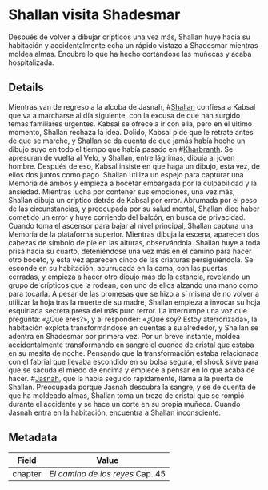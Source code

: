 # Shallan visita Shadesmar
Después de volver a dibujar crípticos una vez más, Shallan huye hacia su habitación y accidentalmente echa un rápido vistazo a Shadesmar mientras moldea almas. Encubre lo que ha hecho cortándose las muñecas y acaba hospitalizada.

## Details
Mientras van de regreso a la alcoba de Jasnah, #[Shallan](characters/shallan) confiesa a Kabsal que va a marcharse al día siguiente, con la excusa de que han surgido temas familiares urgentes. Kabsal se ofrece a ir con ella, pero en el último momento, Shallan rechaza la idea. Dolido, Kabsal pide que le retrate antes de que se marche, y Shallan se da cuenta de que jamás había hecho un dibujo suyo en todo el tiempo que había pasado en #[Kharbranth](locations/kharbranth). Se apresuran de vuelta al Velo, y Shallan, entre lágrimas, dibuja al joven hombre. Después de eso, Kabsal insiste en que haga un dibujo, esta vez, de ellos dos juntos como pago. Shallan utiliza un espejo para capturar una Memoria de ambos y empieza a bocetar embargada por la culpabilidad y la ansiedad. Mientras lucha por contener sus emociones, una vez más, Shallan dibuja un críptico detrás de Kabsal por error. Abrumada por el peso de las circunstancias, y preocupada por su salud mental, Shallan dice haber cometido un error y huye corriendo del balcón, en busca de privacidad. Cuando toma el ascensor para bajar al nivel principal, Shallan captura una Memoria de la plataforma superior. Mientras dibuja la escena, aparecen dos cabezas de símbolo de pie en las alturas, observándola. Shallan huye a toda prisa hacia su cuarto, deteniéndose una vez más en el camino para hacer otro boceto, y esta vez aparecen cinco de las criaturas persiguiéndola. Se esconde en su habitación, acurrucada en la cama, con las puertas cerradas, y empieza a hacer otro dibujo más de la estancia, revelando un grupo de crípticos que la rodean, con uno de ellos alzando una mano como para tocarla. A pesar de las promesas que se hizo a sí misma de no volver a utilizar la hoja tras la muerte de su madre, Shallan empieza a invocar su hoja esquirlada secreta presa del más puro terror. La interrumpe una voz que pregunta: «¿Qué eres?», y al responder: «¿Qué soy? Estoy aterrorizada», la habitación explota transformándose en cuentas a su alrededor, y Shallan se adentra en Shadesmar por primera vez. Por un breve instante, moldea accidentalmente transformando en sangre el cuenco de cristal que estaba en su mesita de noche. Pensando que la transformación estaba relacionada con el fabrial que llevaba escondido en su bolsa segura, el shock sirve para que se sacuda el miedo de encima y empiece a pensar en lo que acaba de hacer. #[Jasnah](characters/jasnah), que la había seguido rápidamente, llama a la puerta de Shallan. Preocupada porque Jasnah descubra la sangre, y se de cuenta de que ha moldeado almas, Shallan toma un trozo de cristal que se rompió durante el accidente y se hace un corte en su propia muñeca. Cuando Jasnah entra en la habitación, encuentra a Shallan inconsciente.

## Metadata
| Field | Value |
| ----- | ----- |
| chapter | *El camino de los reyes* Cap. 45 |
